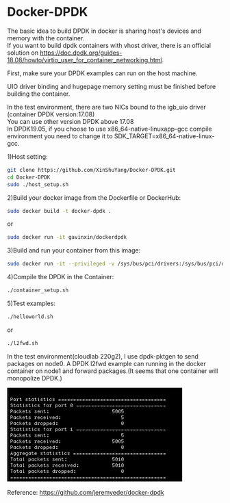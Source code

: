 # Docker-DPDK
The basic idea to build DPDK in docker is sharing host's devices and memory with the container.  
If you want to build dpdk containers with vhost driver, there is an official solution on https://doc.dpdk.org/guides-18.08/howto/virtio_user_for_container_networking.html.  

First, make sure your DPDK examples can run on the host machine.  

UIO driver binding and hugepage memory setting must be finished before building the container.  

In the test environment, there are two NICs bound to the igb_uio driver (container DPDK version:17.08)  
You can use other version DPDK above 17.08  
In DPDK19.05, if you choose to use x86_64-native-linuxapp-gcc compile environment you need to change it to SDK_TARGET=x86_64-native-linux-gcc.  

1)Host setting:  
```bash
git clone https://github.com/XinShuYang/Docker-DPDK.git  
cd Docker-DPDK  
sudo ./host_setup.sh 
``` 

2)Build your docker image from the Dockerfile or DockerHub:  
```bash
sudo docker build -t docker-dpdk .  
```  
or  
```bash
sudo docker run -it gavinxin/dockerdpdk
```  

3)Build and run your container from this image:  
```bash
sudo docker run -it --privileged -v /sys/bus/pci/drivers:/sys/bus/pci/drivers -v /sys/kernel/mm/hugepages:/sys/kernel/mm/hugepages -v /sys/devices/system/node:/sys/devices/system/node -v /dev:/dev  docker-dpdk  bash  
```  

4)Compile the DPDK in the Container:  
```bash
./container_setup.sh  
```  
5)Test examples:  
```bash
./helloworld.sh
```  
or  
```bash
./l2fwd.sh 
```   
In the test environment(cloudlab 220g2), I use dpdk-pktgen to send packages on node0. A DPDK l2fwd example can running in the docker container on node1 and forward packages.(It seems that one container will monopolize DPDK.)  


![image](/l2.png)
  

Reference: https://github.com/jeremyeder/docker-dpdk
